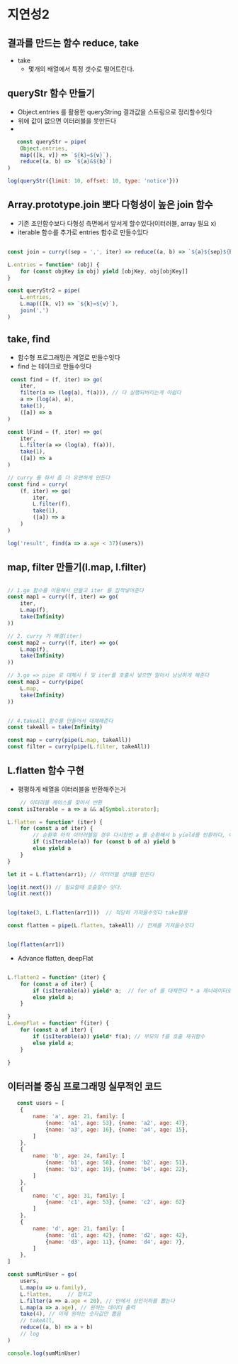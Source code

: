 # 지연성2

## 결과를 만드는 함수 reduce, take

- take
    - 몇개의 배열에서 특정 갯수로 떨어트린다.

## queryStr 함수 만들기

- Object.entries 를 활용한 queryString 결과값을 스트링으로 정리할수잇다
- 위에 값이 없으면 이터러블을 못만든다
-

~~~javascript
   const queryStr = pipe(
	Object.entries,
	map(([k, v]) => `${k}=${v}`),
	reduce((a, b) => `${a}&${b}`)
)

log(queryStr({limit: 10, offset: 10, type: 'notice'}))

~~~

## Array.prototype.join 뽀다 다형성이 높은 join 함수

- 기존 조인함수보다 다형성 측면에서 앞서게 할수있다(이터러블, array 필요 x)
- iterable 함수를 추가로 entries 함수로 만들수있다

~~~javascript

const join = curry((sep = ',', iter) => reduce((a, b) => `${a}${sep}${b}`, iter))

L.entries = function* (obj) {
	for (const objKey in obj) yield [objKey, obj[objKey]]
}

const queryStr2 = pipe(
	L.entries,
	L.map(([k, v]) => `${k}=${v}`),
	join(',')
)
~~~

## take, find

- 함수형 프로그래밍은 계열로 만들수잇다
- find 는 테이크로 만들수잇다

~~~javascript
 const find = (f, iter) => go(
	iter,
	filter(a => (log(a), f(a))), // 다 실행되버리는게 아쉽다
	a => (log(a), a),
	take(1),
	([a]) => a
)

const lFind = (f, iter) => go(
	iter,
	L.filter(a => (log(a), f(a))),
	take(1),
	([a]) => a
)

// curry 를 줘서 좀 더 유연하게 만든다
const find = curry(
	(f, iter) => go(
		iter,
		L.filter(f),
		take(1),
		([a]) => a
	)
)

log('result', find(a => a.age < 37)(users))
~~~

## map, filter 만들기(l.map, l.filter)

~~~javascript

// 1.go 함수를 이용해서 만들고 iter 를 집적넣어준다
const map1 = curry((f, iter) => go(
	iter,
	L.map(f),
	take(Infinity)
))

// 2. curry 가 해결(iter)
const map2 = curry((f, iter) => go(
	L.map(f),
	take(Infinity)
))

// 3.go => pipe 로 대체시 f 및 iter를 호출시 넣으면 알아서 낭낭하게 해준다
const map3 = curry(pipe(
	L.map,
	take(Infinity)
))


// 4.takeAll 함수를 만들어서 대체해준다
const takeAll = take(Infinity)

const map = curry(pipe(L.map, takeAll))
const filter = curry(pipe(L.filter, takeAll))

~~~

## L.flatten 함수 구현

- 평평하게 배열을 이터러블을 반환해주는거

~~~javascript
    // 이터러블 케이스를 찾아서 반환
const isIterable = a => a && a[Symbol.iterator];

L.flatten = function* (iter) {
	for (const a of iter) {
		// 순환후 아직 이터러블일 경우 다시한번 a 를 순환해서 b yield를 반환하다, 이중배열이 여러개여도 천천히 나오게된다. 하나씩
		if (isIterable(a)) for (const b of a) yield b
		else yield a
	}
}

let it = L.flatten(arr1); // 이터러블 상태를 만든다

log(it.next()) // 필요할때 호출할수 잇다.
log(it.next())


log(take(3, L.flatten(arr1)))  // 적당히 가져올수잇다 take활용 

const flatten = pipe(L.flatten, takeAll) // 전체를 가져올수잇다


log(flatten(arr1))

~~~

- Advance flatten, deepFlat

~~~javascript

L.flatten2 = function* (iter) {
	for (const a of iter) {
		if (isIterable(a)) yield* a;  // for of 를 대체한다 * a 제너레이터로 반환 대체한다
		else yield a;
	}

}
L.deepFlat = function* f(iter) {
	for (const a of iter) {
		if (isIterable(a)) yield* f(a); // 부모의 f를 호출 재귀함수
		else yield a;
	}

}
~~~

## 이터러블 중심 프로그래밍 실무적인 코드

~~~javascript
   const users = [
	{
		name: 'a', age: 21, family: [
			{name: 'a1', age: 53}, {name: 'a2', age: 47},
			{name: 'a3', age: 16}, {name: 'a4', age: 15},
		]
	},
	{
		name: 'b', age: 24, family: [
			{name: 'b1', age: 58}, {name: 'b2', age: 51},
			{name: 'b3', age: 19}, {name: 'b4', age: 22},
		]
	},
	{
		name: 'c', age: 31, family: [
			{name: 'c1', age: 53}, {name: 'c2', age: 62}
		]
	},
	{
		name: 'd', age: 21, family: [
			{name: 'd1', age: 42}, {name: 'd2', age: 42},
			{name: 'd3', age: 11}, {name: 'd4', age: 7},
		]
	},
]

const sumMinUser = go(
	users,
	L.map(u => u.family),
	L.flatten,     // 합치고
	L.filter(a => a.age < 20), // 안에서 성인이하를 뽑는다
	L.map(a => a.age), // 원하는 데이터 출력
	take(4), // 이제 원하는 숫자값만 뽑음
	// takeAll,	      
	reduce((a, b) => a + b)
	// log
)

console.log(sumMinUser)
~~~